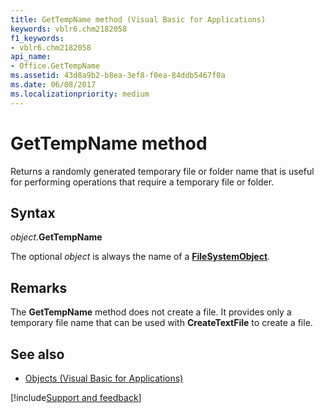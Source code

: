 ```yaml
---
title: GetTempName method (Visual Basic for Applications)
keywords: vblr6.chm2182058
f1_keywords:
- vblr6.chm2182058
api_name:
- Office.GetTempName
ms.assetid: 43d8a9b2-b8ea-3ef8-f0ea-84ddb5467f0a
ms.date: 06/08/2017
ms.localizationpriority: medium
---
```



# GetTempName method

Returns a randomly generated temporary file or folder name that is useful for performing operations that require a temporary file or folder.

## Syntax

_object_.**GetTempName**

The optional _object_ is always the name of a **[FileSystemObject](filesystemobject-object.md)**.

## Remarks

The **GetTempName** method does not create a file. It provides only a temporary file name that can be used with **CreateTextFile** to create a file.

## See also

- [Objects (Visual Basic for Applications)](../objects-visual-basic-for-applications.md)

[!include[Support and feedback](~/includes/feedback-boilerplate.md)]